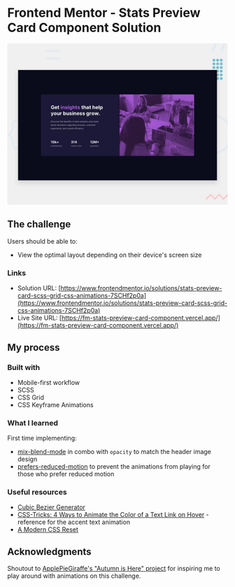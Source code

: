 # Frontend Mentor - Stats Preview Card Component Solution

![Desktop preview for the stats preview card component challenge](./images/desktop-preview.jpg)

## The challenge

Users should be able to:

- View the optimal layout depending on their device's screen size

### Links

- Solution URL: [https://www.frontendmentor.io/solutions/stats-preview-card-scss-grid-css-animations-7SCHf2p0a](https://www.frontendmentor.io/solutions/stats-preview-card-scss-grid-css-animations-7SCHf2p0a)
- Live Site URL: [https://fm-stats-preview-card-component.vercel.app/](https://fm-stats-preview-card-component.vercel.app/)

## My process

### Built with

- Mobile-first workflow
- SCSS
- CSS Grid
- CSS Keyframe Animations

### What I learned

First time implementing:

- [mix-blend-mode](https://developer.mozilla.org/en-US/docs/Web/CSS/mix-blend-mode) in combo with `opacity` to match the header image design
- [prefers-reduced-motion](https://developer.mozilla.org/en-US/docs/Web/CSS/@media/prefers-reduced-motion) to prevent the animations from playing for those who prefer reduced motion

### Useful resources

- [Cubic Bezier Generator](https://cubic-bezier.com)
- [CSS-Tricks: 4 Ways to Animate the Color of a Text Link on Hover](https://css-tricks.com/4-ways-to-animate-the-color-of-a-text-link-on-hover/) - reference for the accent text animation
- [A Modern CSS Reset](https://piccalil.li/blog/a-modern-css-reset)

## Acknowledgments

Shoutout to [ApplePieGiraffe's "Autumn is Here" project](https://github.com/ApplePieGiraffe/autumn-is-here) for inspiring me to play around with animations on this challenge.
